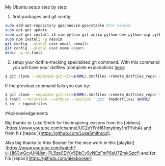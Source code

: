 
My Ubuntu setup step by step:

1. first packages and git config:

```bash
sudo add-apt-repository ppa:neovim-ppa/stable #for neovim
sudo apt-get update
sudo apt-get install i3 vim python git xclip python-dev python-pip python3-dev python3-pip neovim curl npm gnome-tweaks feh compton rofi ranger dunst unclutter lxappearance htop qrencode i3blocks pulseaudio pulsemixer calcurse
sudo npm install -g neovim
git config --global user.email <email>
git config --global user.name <user>
mkdir -p ~/.fonts
```
2. setup your dotfile-tracking specialized git command. With this command you will have your dotfiles (complete explanations [here](https://www.anand-iyer.com/blog/2018/a-simpler-way-to-manage-your-dotfiles.html):

```bash
$ git clone --separate-git-dir=$HOME/.dotfiles <remote_dotfiles_repo> ~
```

If the previous command fails you can try:

```bash
$ git clone --separate-git-dir=$HOME/.dotfiles <remote_dotfiles_repo> tmpdotfiles
$ rsync --recursive --verbose --exclude '.git' tmpdotfiles/ $HOME/
$ rm -r tmpdotfiles
```

#Acknowledgements

Big thanks to Luke Smith for the inspiring lessons from his [videos]{https://www.youtube.com/channel/UC2eYFnH61tmytImy1mTYvhA} and from his [repos ]{https://github.com/LukeSmithxyz}.

Also big thanks to Alex Booker for the nice work in this [playlist]{https://www.youtube.com/watch?v=j1I63wGcvU4&list=PL5ze0DjYv5DbCv9vNEzFmP6sU7ZmkGzcf} and for his [repos]{https://github.com/alexbooker}
